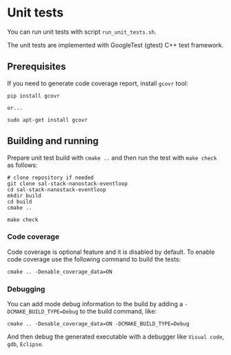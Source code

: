# Unit tests

You can run unit tests with script `run_unit_tests.sh`.

The unit tests are implemented with GoogleTest (gtest) C++ test framework.

## Prerequisites

If you need to generate code coverage report, install `gcovr` tool:

```
pip install gcovr

or...

sudo apt-get install gcovr
```

## Building and running

Prepare unit test build with `cmake ..` and then run the test with `make check` as follows:

```
# clone repository if needed
git clone sal-stack-nanostack-eventloop
cd sal-stack-nanostack-eventloop
mkdir build
cd build
cmake ..

make check
```

### Code coverage

Code coverage is optional feature and it is disabled by default.
To enable code coverage use the following command to build the tests:
```
cmake .. -Denable_coverage_data=ON
```

### Debugging

You can add mode debug information to the build by adding a `-DCMAKE_BUILD_TYPE=Debug` to the build command, like:
```
cmake .. -Denable_coverage_data=ON -DCMAKE_BUILD_TYPE=Debug
```
And then debug the generated executable with a debugger like `Visual code`, `gdb`, `Eclipse`.
